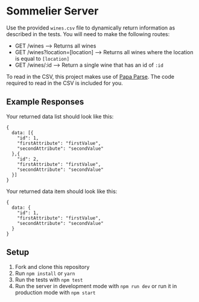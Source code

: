 # Sommelier Server

Use the provided `wines.csv` file to dynamically return information as described in the tests. You will need to make the following routes:

* GET /wines --> Returns all wines  
* GET /wines?location=[location] --> Returns all wines where the location is equal to `[location]`
* GET /wines/:id --> Return a single wine that has an id of `:id`

To read in the CSV, this project makes use of [Papa Parse](http://papaparse.com/). The code required to read in the CSV is included for you.

## Example Responses

Your returned data list should look like this:

```
{
  data: [{
    "id": 1,
    "firstAttribute": "firstValue",
    "secondAttribute": "secondValue"
  },{
    "id": 2,
    "firstAttribute": "firstValue",
    "secondAttribute": "secondValue"
  }]
}
```

Your returned data item should look like this:

```
{
  data: {
    "id": 1,
    "firstAttribute": "firstValue",
    "secondAttribute": "secondValue"
  }
}
```

## Setup

1. Fork and clone this repository
1. Run `npm install` or `yarn`
1. Run the tests with `npm test`
1. Run the server in development mode with `npm run dev` or run it in production mode with `npm start`
